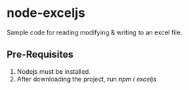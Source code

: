# node-exceljs
Sample code for reading modifying &amp; writing to an excel file.

## Pre-Requisites
1. Nodejs must be installed.
2. After downloading the project, run _npm i exceljs_
